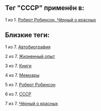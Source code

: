 ## Тег "СССР" применён в:

1 из 1. [Роберт Робинсон, Чёрный о красных](../Книги/Мемуары/Роберт%20Робинсон%20-%20Чёрный%20о%20красных.md)

## Близкие теги:

1 из 7. [Автобиография](./автобиография.md)

2 из 7. [Жизненный опыт](./жизненный%20опыт.md)

3 из 7. [Книги](./книги.md)

4 из 7. [Мемуары](./мемуары.md)

5 из 7. [Роберт Робинсон](./роберт%20робинсон.md)

6 из 7. [СССР](./ссср.md)

7 из 7. [Чёрный о красных](./чёрный%20о%20красных.md)

